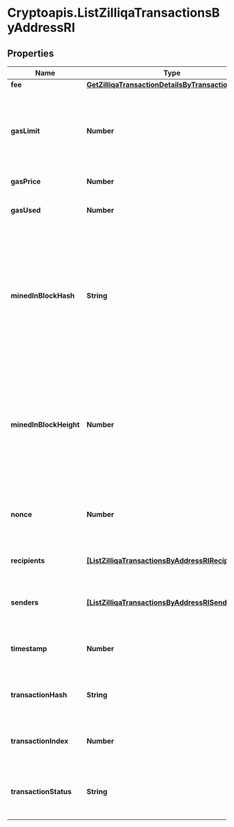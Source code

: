 # Cryptoapis.ListZilliqaTransactionsByAddressRI

## Properties

Name | Type | Description | Notes
------------ | ------------- | ------------- | -------------
**fee** | [**GetZilliqaTransactionDetailsByTransactionIDRIFee**](GetZilliqaTransactionDetailsByTransactionIDRIFee.md) |  | 
**gasLimit** | **Number** | Represents the maximum amount of gas allowed in the block in order to determine how many transactions it can fit. | 
**gasPrice** | **Number** | Defines the price of the gas. | 
**gasUsed** | **Number** | Defines how much of the gas for the block has been used. | 
**minedInBlockHash** | **String** | Represents the hash of the block where this transaction was mined/confirmed for first time. The hash is defined as a cryptographic digital fingerprint made by hashing the block header twice through the SHA256 algorithm. | 
**minedInBlockHeight** | **Number** | Represents the number of blocks in the blockchain preceding this specific block. Block numbers have no gaps. A blockchain usually starts with block 0 called the \&quot;Genesis block\&quot;. | 
**nonce** | **Number** | Represents a random value that can be adjusted to satisfy the Proof of Work. | 
**recipients** | [**[ListZilliqaTransactionsByAddressRIRecipients]**](ListZilliqaTransactionsByAddressRIRecipients.md) | Defines an object array of the transaction recipients. | 
**senders** | [**[ListZilliqaTransactionsByAddressRISenders]**](ListZilliqaTransactionsByAddressRISenders.md) | Represents an object of addresses that provide the funds. | 
**timestamp** | **Number** | Defines the exact date/time when this block was mined in Unix Timestamp. | 
**transactionHash** | **String** | Represents the hash of the transaction, which is its unique identifier. | 
**transactionIndex** | **Number** | Defines the numeric representation of the transaction index. | 
**transactionStatus** | **String** | Defines the status of the transaction, whether it is e.g. pending or complete. | 


